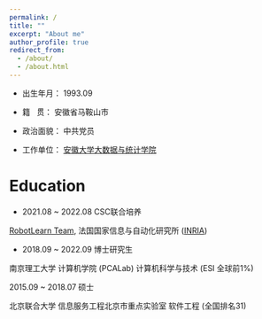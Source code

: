 ```yaml
---
permalink: /
title: ""
excerpt: "About me"
author_profile: true
redirect_from: 
  - /about/
  - /about.html
---
```


* 出生年月： 1993.09

* 籍&nbsp;&nbsp;&nbsp;贯： 安徽省马鞍山市

* 政治面貌： 中共党员

* 工作单位： [安徽大学大数据与统计学院](http://ds.ahu.edu.cn/)


Education
======

* 2021.08 ~ 2022.08 CSC联合培养

[RobotLearn Team](http://xavirema.eu/), 
法国国家信息与自动化研究所
([INRIA](https://baike.baidu.com/item/%E6%B3%95%E5%9B%BD%E5%9B%BD%E5%AE%B6%E4%BF%A1%E6%81%AF%E4%B8%8E%E8%87%AA%E5%8A%A8%E5%8C%96%E7%A0%94%E7%A9%B6%E6%89%80/2912086))

* 2018.09 ~ 2022.09 博士研究生

南京理工大学 计算机学院 (PCALab) 计算机科学与技术 (ESI 全球前1%)

2015.09 ~ 2018.07 硕士

北京联合大学 信息服务工程北京市重点实验室 软件工程 (全国排名31)







